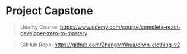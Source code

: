# Project Capstone

> Udemy Course: <https://www.udemy.com/course/complete-react-developer-zero-to-mastery>

> GitHub Repo: <https://github.com/ZhangMYihua/crwn-clothing-v2>
